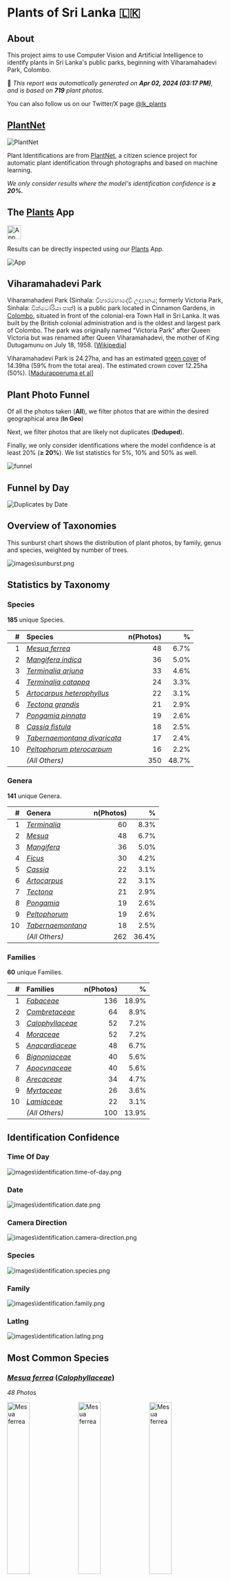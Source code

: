 # Plants of Sri Lanka :sri_lanka:

## About

This project aims to use Computer Vision and Artificial Intelligence to identify plants in Sri Lanka's public parks, beginning with Viharamahadevi Park, Colombo.

🤖 *This report was automatically generated on  **Apr 02, 2024 (03:17 PM)**, and is based on **719** plant photos.*

You can also follow us on our Twitter/X page [@lk_plants](https://twitter.com/lk_plants)

## [PlantNet](https://plantnet.org)

![PlantNet](https://plantnet.org/wp-content/uploads/2020/12/plantnet_header.png)

Plant Identifications are from  [PlantNet](https://plantnet.org), a citizen science project for automatic plant identification through photographs and based on machine learning.

*We only consider results where the model's identification confidence is **≥ 20%.***

## The [Plants](https://nuuuwan.github.io/plants) App

<img src="images/logo192.png" alt="App"  width="32px" height="32px" />

Results can be directly inspected using our [Plants](https://nuuuwan.github.io/plants) App.

![App](images/app.png)

## Viharamahadevi Park

Viharamahadevi Park (Sinhala: විහාරමහාදේවී උද්‍යානය; formerly Victoria Park, Sinhala: වික්ටෝරියා පාක්) is a public park located in Cinnamon Gardens, in [Colombo](https://en.wikipedia.org/wiki/Colombo), situated in front of the colonial-era Town Hall in Sri Lanka. It was built by the British colonial administration and is the oldest and largest park of Colombo. The park was originally named "Victoria Park" after Queen Victoria but was renamed after Queen Viharamahadevi, the mother of King Dutugamunu on July 18, 1958. [[Wikipedia](https://en.wikipedia.org/wiki/Viharamahadevi_Park)]

Viharamahadevi Park is 24.27ha, and has an estimated [green cover](https://en.wikipedia.org/wiki/Vegetation) of 14.39ha (59% from the total area). The estimated crown cover 12.25ha (50%). [[Madurapperuma et al](https://www.researchgate.net/publication/282250239_CrownTree_cover_of_Viharamahadevi_Park_Colombo)]

## Plant Photo Funnel

Of all the photos taken (**All**),
 we filter photos that are
 within the desired geographical area (**In Geo**)

Next, we filter photos that are likely not 
duplicates (**Deduped**).

Finally, we only consider identifications
 where the model confidence is at least 
20% (**≥ 20%**). 
We list statistics for 5%, 10% and 50% as well.

![funnel](images/funnel.png)

## Funnel by Day

![Duplicates by Date](images/duplicates_by_date.png)

## Overview of Taxonomies

This sunburst chart shows the distribution of plant photos, by family, genus and species, weighted by number of trees.

![images\sunburst.png](images/sunburst.png)

## Statistics by Taxonomy

### Species

**185** unique Species.

| # | Species | n(Photos) | % |
| ---: | :--- | ---: | ---: |
| 1 | [*Mesua ferrea*](https://en.wikipedia.org/wiki/Mesua_ferrea) | 48 | 6.7% |
| 2 | [*Mangifera indica*](https://en.wikipedia.org/wiki/Mangifera_indica) | 36 | 5.0% |
| 3 | [*Terminalia arjuna*](https://en.wikipedia.org/wiki/Terminalia_arjuna) | 33 | 4.6% |
| 4 | [*Terminalia catappa*](https://en.wikipedia.org/wiki/Terminalia_catappa) | 24 | 3.3% |
| 5 | [*Artocarpus heterophyllus*](https://en.wikipedia.org/wiki/Artocarpus_heterophyllus) | 22 | 3.1% |
| 6 | [*Tectona grandis*](https://en.wikipedia.org/wiki/Tectona_grandis) | 21 | 2.9% |
| 7 | [*Pongamia pinnata*](https://en.wikipedia.org/wiki/Pongamia_pinnata) | 19 | 2.6% |
| 8 | [*Cassia fistula*](https://en.wikipedia.org/wiki/Cassia_fistula) | 18 | 2.5% |
| 9 | [*Tabernaemontana divaricata*](https://en.wikipedia.org/wiki/Tabernaemontana_divaricata) | 17 | 2.4% |
| 10 | [*Peltophorum pterocarpum*](https://en.wikipedia.org/wiki/Peltophorum_pterocarpum) | 16 | 2.2% |
|  | *(All Others)* | 350 | 48.7% |

### Genera

**141** unique Genera.

| # | Genera | n(Photos) | % |
| ---: | :--- | ---: | ---: |
| 1 | [*Terminalia*](https://en.wikipedia.org/wiki/Terminalia) | 60 | 8.3% |
| 2 | [*Mesua*](https://en.wikipedia.org/wiki/Mesua) | 48 | 6.7% |
| 3 | [*Mangifera*](https://en.wikipedia.org/wiki/Mangifera) | 36 | 5.0% |
| 4 | [*Ficus*](https://en.wikipedia.org/wiki/Ficus) | 30 | 4.2% |
| 5 | [*Cassia*](https://en.wikipedia.org/wiki/Cassia) | 22 | 3.1% |
| 6 | [*Artocarpus*](https://en.wikipedia.org/wiki/Artocarpus) | 22 | 3.1% |
| 7 | [*Tectona*](https://en.wikipedia.org/wiki/Tectona) | 21 | 2.9% |
| 8 | [*Pongamia*](https://en.wikipedia.org/wiki/Pongamia) | 19 | 2.6% |
| 9 | [*Peltophorum*](https://en.wikipedia.org/wiki/Peltophorum) | 19 | 2.6% |
| 10 | [*Tabernaemontana*](https://en.wikipedia.org/wiki/Tabernaemontana) | 18 | 2.5% |
|  | *(All Others)* | 262 | 36.4% |

### Families

**60** unique Families.

| # | Families | n(Photos) | % |
| ---: | :--- | ---: | ---: |
| 1 | [*Fabaceae*](https://en.wikipedia.org/wiki/Fabaceae) | 136 | 18.9% |
| 2 | [*Combretaceae*](https://en.wikipedia.org/wiki/Combretaceae) | 64 | 8.9% |
| 3 | [*Calophyllaceae*](https://en.wikipedia.org/wiki/Calophyllaceae) | 52 | 7.2% |
| 4 | [*Moraceae*](https://en.wikipedia.org/wiki/Moraceae) | 52 | 7.2% |
| 5 | [*Anacardiaceae*](https://en.wikipedia.org/wiki/Anacardiaceae) | 48 | 6.7% |
| 6 | [*Bignoniaceae*](https://en.wikipedia.org/wiki/Bignoniaceae) | 40 | 5.6% |
| 7 | [*Apocynaceae*](https://en.wikipedia.org/wiki/Apocynaceae) | 40 | 5.6% |
| 8 | [*Arecaceae*](https://en.wikipedia.org/wiki/Arecaceae) | 34 | 4.7% |
| 9 | [*Myrtaceae*](https://en.wikipedia.org/wiki/Myrtaceae) | 26 | 3.6% |
| 10 | [*Lamiaceae*](https://en.wikipedia.org/wiki/Lamiaceae) | 22 | 3.1% |
|  | *(All Others)* | 100 | 13.9% |

## Identification Confidence

### Time Of Day

![images\identification.time-of-day.png](images/identification.time-of-day.png)

### Date

![images\identification.date.png](images/identification.date.png)

### Camera Direction

![images\identification.camera-direction.png](images/identification.camera-direction.png)

### Species

![images\identification.species.png](images/identification.species.png)

### Family

![images\identification.family.png](images/identification.family.png)

### Latlng

![images\identification.latlng.png](images/identification.latlng.png)


## Most Common Species

### [*Mesua ferrea*](https://en.wikipedia.org/wiki/Mesua_ferrea) ([*Calophyllaceae*](https://en.wikipedia.org/wiki/Calophyllaceae))

*48 Photos*

<img src="data/images/Photo-2024-03-10-06-43-34.jpg" alt="Mesua ferrea"  width="32%" height="32%" /> <img src="data/images/Photo-2024-03-19-07-15-09.jpg" alt="Mesua ferrea"  width="32%" height="32%" /> <img src="data/images/Photo-2024-03-20-07-32-36.jpg" alt="Mesua ferrea"  width="32%" height="32%" />

*Ceylon Ironwood, Cirunakappu, Iron Wood Tree, Mesua, Na, Naa, Nagakesarah Nagapuspa, Nangu*

Mesua ferrea, the Ceylon ironwood,  or cobra saffron, is a species in the family Calophyllaceae native to the Indomalayan realm. This slow-growing tree is named after the heaviness and hardness of its timber. It is widely cultivated as an ornamental for its graceful shape, grayish-green foliage with a beautiful pink to red flush of drooping young leaves, and large, fragrant white flowers. It is the national tree of Sri Lanka, as well as the state tree of Mizoram and state flower of Tripura in India. [[Wikipedia](https://en.wikipedia.org/wiki/Mesua_ferrea)]

### [*Mangifera indica*](https://en.wikipedia.org/wiki/Mangifera_indica) ([*Anacardiaceae*](https://en.wikipedia.org/wiki/Anacardiaceae))

*36 Photos*

<img src="data/images/Photo-2024-03-27-07-10-06.jpg" alt="Mangifera indica"  width="32%" height="32%" /> <img src="data/images/Photo-2024-03-29-08-03-31.jpg" alt="Mangifera indica"  width="32%" height="32%" /> <img src="data/images/Photo-2024-03-21-07-46-34.jpg" alt="Mangifera indica"  width="32%" height="32%" />

*Amba, Amiram, Amra, Ma, Mamaram, Mangai, Mango, Mango Tree, Mee Amba, Sahakara, आम*

Mangifera indica, commonly known as mango, is a species of flowering plant in the family Anacardiaceae. It is a large fruit tree, capable of growing to a height of 30 metres (100 feet). There are two distinct genetic populations in modern mangoes – the "Indian type" and the "Southeast Asian type". [[Wikipedia](https://en.wikipedia.org/wiki/Mangifera_indica)]

### [*Terminalia arjuna*](https://en.wikipedia.org/wiki/Terminalia_arjuna) ([*Combretaceae*](https://en.wikipedia.org/wiki/Combretaceae))

*33 Photos*

<img src="data/images/Photo-2024-03-08-06-58-33.jpg" alt="Terminalia arjuna"  width="32%" height="32%" /> <img src="data/images/Photo-2024-03-27-06-58-36.jpg" alt="Terminalia arjuna"  width="32%" height="32%" /> <img src="data/images/Photo-2024-03-27-06-59-23.jpg" alt="Terminalia arjuna"  width="32%" height="32%" />

*Arjun, Kakubha, Kumbuk, Maruthu, Marutu, White murdh*

Terminalia arjuna is a tree of the genus Terminalia. It is commonly known as arjuna or arjun tree in English. [[Wikipedia](https://en.wikipedia.org/wiki/Terminalia_arjuna)]

### [*Terminalia catappa*](https://en.wikipedia.org/wiki/Terminalia_catappa) ([*Combretaceae*](https://en.wikipedia.org/wiki/Combretaceae))

*24 Photos*

<img src="data/images/Photo-2024-03-29-08-05-54.jpg" alt="Terminalia catappa"  width="32%" height="32%" /> <img src="data/images/Photo-2024-03-21-07-33-01.jpg" alt="Terminalia catappa"  width="32%" height="32%" /> <img src="data/images/Photo-2024-03-22-08-08-02.jpg" alt="Terminalia catappa"  width="32%" height="32%" />

*Country-almond, Indian-almond, Kottamba, Kottan, Nattu Vadam, Nattuvadumai, Tailaphala, Tropical almond*

Terminalia catappa is a large tropical tree in the leadwood tree family, Combretaceae, native to Asia, Australia, the Pacific, Madagascar and Seychelles. Common names in English include country almond, Indian almond, Malabar almond, sea almond, tropical almond, beach almond and false kamani. [[Wikipedia](https://en.wikipedia.org/wiki/Terminalia_catappa)]

### [*Artocarpus heterophyllus*](https://en.wikipedia.org/wiki/Artocarpus_heterophyllus) ([*Moraceae*](https://en.wikipedia.org/wiki/Moraceae))

*22 Photos*

<img src="data/images/Photo-2024-03-26-07-41-48.jpg" alt="Artocarpus heterophyllus"  width="32%" height="32%" /> <img src="data/images/Photo-2024-03-15-07-05-26.jpg" alt="Artocarpus heterophyllus"  width="32%" height="32%" /> <img src="data/images/Photo-2024-03-21-07-52-19.jpg" alt="Artocarpus heterophyllus"  width="32%" height="32%" />

*Herali, Jackfruit, Kos, Pala, Palavu, Panasam, Pila, Vaela, Waraka See Artocarpus Indica, কাঠাল, పనస*

The jackfruit is the fruit of jack tree Artocarpus heterophyllus, a species of tree in the fig, mulberry, and breadfruit family (Moraceae). The jackfruit is the largest tree fruit, reaching as much as 55 kg (120 pounds) in weight, 90 cm (35 inches) in length, and 50 cm (20 inches) in diameter. A mature jackfruit tree produces some 200 fruits per year, with older trees bearing up to 500 fruits in a year. The jackfruit is a multiple fruit composed of hundreds to thousands of individual flowers, and the fleshy petals of the unripe fruit are eaten.The jackfruit tree is well-suited to tropical lowlands and is widely cultivated throughout tropical regions of the world, including India, Bangladesh, Sri Lanka, and the rainforests of the Philippines, Indonesia, Malaysia, and Australia.The ripe fruit is sweet (depending on variety) and is commonly used in desserts. Canned green jackfruit has a mild taste and meat-like texture that lends itself to being called "vegetable meat". Jackfruit is commonly used in South and Southeast Asian cuisines. Both ripe and unripe fruits are consumed. It is available internationally, canned or frozen, and in chilled meals, as are various products derived from the fruit, such as noodles and chips. [[Wikipedia](https://en.wikipedia.org/wiki/Artocarpus_heterophyllus)]

### [*Tectona grandis*](https://en.wikipedia.org/wiki/Tectona_grandis) ([*Lamiaceae*](https://en.wikipedia.org/wiki/Lamiaceae))

*21 Photos*

<img src="data/images/Photo-2024-03-19-07-18-25.jpg" alt="Tectona grandis"  width="32%" height="32%" /> <img src="data/images/Photo-2024-03-11-06-50-59.jpg" alt="Tectona grandis"  width="32%" height="32%" /> <img src="data/images/Photo-2024-03-19-07-18-33.jpg" alt="Tectona grandis"  width="32%" height="32%" />

*Bankok teak, Bardaru, Bhumisah, Dwardaru, Indian-oak, Kharchchada, Kolaphala, Saaka, Sabarasaara, Teak, The Kka Signify Long Sound, Thekku*

Teak (Tectona grandis) is a tropical hardwood tree species in the family Lamiaceae. It is a large, deciduous tree that occurs in mixed hardwood forests. Tectona grandis has small, fragrant white flowers arranged in dense clusters (panicles) at the end of the branches. These flowers contain both types of reproductive organs (perfect flowers). The large, papery leaves of teak trees are often hairy on the lower surface. Teak wood has a leather-like smell when it is freshly milled and is particularly valued for its durability and water resistance. The wood is used for boat building, exterior construction, veneer, furniture, carving, turnings, and various small projects.Tectona grandis is native to south and southeast Asia, mainly Bangladesh, India, Indonesia, Malaysia, Myanmar, Thailand, and Sri Lanka, but is naturalised and cultivated in many countries in Africa and the Caribbean. Myanmar's teak forests account for nearly half of the world's naturally occurring teak. Molecular studies show that there are two centres of the genetic origin of teak: one in India and the other in Myanmar and Laos. [[Wikipedia](https://en.wikipedia.org/wiki/Tectona_grandis)]

### [*Pongamia pinnata*](https://en.wikipedia.org/wiki/Pongamia_pinnata) ([*Fabaceae*](https://en.wikipedia.org/wiki/Fabaceae))

*19 Photos*

<img src="data/images/Photo-2024-03-23-07-56-46.jpg" alt="Pongamia pinnata"  width="32%" height="32%" /> <img src="data/images/Photo-2024-03-13-07-20-07.jpg" alt="Pongamia pinnata"  width="32%" height="32%" /> <img src="data/images/Photo-2024-03-27-07-00-40.jpg" alt="Pongamia pinnata"  width="32%" height="32%" />

*Indian Beech, Karanda, Karanj, Kolliyam, Naktamaala, Pomka, Pongam, Punku*

Pongamia pinnata is a species of tree in the pea family, Fabaceae, native to eastern and tropical Asia, Australia, and the Pacific islands. It is the sole species in genus Pongamia. It is often known by the synonym Millettia pinnata. Its common names include Indian beech and Pongame oiltree. [[Wikipedia](https://en.wikipedia.org/wiki/Pongamia_pinnata)]

### [*Cassia fistula*](https://en.wikipedia.org/wiki/Cassia_fistula) ([*Fabaceae*](https://en.wikipedia.org/wiki/Fabaceae))

*18 Photos*

<img src="data/images/Photo-2024-03-21-07-36-55.jpg" alt="Cassia fistula"  width="32%" height="32%" /> <img src="data/images/Photo-2024-03-22-08-08-48.jpg" alt="Cassia fistula"  width="32%" height="32%" /> <img src="data/images/Photo-2024-03-10-08-13-26.jpg" alt="Cassia fistula"  width="32%" height="32%" />

*Aehaela, Amaltas, Aragvadha, Ehela, Golden Shower Tree, Indian-laburnum, Konnai, Konrai, Mullaimaram*

Cassia fistula, also known as golden shower, purging cassia, Indian laburnum, Kani Konna (Malayalam: കണിക്കൊന്ന),, Konna Poo or pudding-pipe tree, is a flowering plant in the family Fabaceae. The species is native to the Indian subcontinent and adjacent regions of Southeast Asia. It is the official state flower of Kerala state in India. It is also a popular ornamental plant and is also used in herbal medicine. [[Wikipedia](https://en.wikipedia.org/wiki/Cassia_fistula)]

### [*Tabernaemontana divaricata*](https://en.wikipedia.org/wiki/Tabernaemontana_divaricata) ([*Apocynaceae*](https://en.wikipedia.org/wiki/Apocynaceae))

*17 Photos*

<img src="data/images/Photo-2024-02-24-07-57-14.jpg" alt="Tabernaemontana divaricata"  width="32%" height="32%" /> <img src="data/images/Photo-2024-03-21-07-35-06.jpg" alt="Tabernaemontana divaricata"  width="32%" height="32%" /> <img src="data/images/Photo-2024-03-23-08-55-44.jpg" alt="Tabernaemontana divaricata"  width="32%" height="32%" />

*Adukkunandiyavattai, Butterfly-gardenia, Crape-jasmine, Nandi Battai, Nandiar Vattai, Nandivrksah, Vathu Sudda, Wathu Sudda, Watu Sudda, Watusudda, నందివర్ధనం*

Tabernaemontana divaricata, commonly called pinwheel flower, crape jasmine, East India rosebay, and Nero's crown, is an evergreen shrub or small tree native to South Asia, Southeast Asia and China. In zones where it is not hardy it is grown as a house/glasshouse plant for its attractive flowers and foliage. The stem exudes a milky latex when broken, whence comes the name milk flower [[Wikipedia](https://en.wikipedia.org/wiki/Tabernaemontana_divaricata)]

### [*Peltophorum pterocarpum*](https://en.wikipedia.org/wiki/Peltophorum_pterocarpum) ([*Fabaceae*](https://en.wikipedia.org/wiki/Fabaceae))

*16 Photos*

<img src="data/images/Photo-2024-04-02-08-23-46.jpg" alt="Peltophorum pterocarpum"  width="32%" height="32%" /> <img src="data/images/Photo-2024-03-15-07-10-52.jpg" alt="Peltophorum pterocarpum"  width="32%" height="32%" /> <img src="data/images/Photo-2024-03-17-08-17-54.jpg" alt="Peltophorum pterocarpum"  width="32%" height="32%" />

*Copperpod, Kaha Maara, Kona Maram, Maara, Nilalvakai, Yellow flame, Yellow flametree*

Peltophorum pterocarpum (commonly known as copperpod, yellow-flamboyant, yellow flametree, yellow poinciana or yellow-flame) is a species of Peltophorum, native to tropical southeastern Asia and a popular ornamental tree grown around the world. [[Wikipedia](https://en.wikipedia.org/wiki/Peltophorum_pterocarpum)]

## Sample of Recent Plant Photos difficult to Identify

Photos where the identification confidence is **< 20%**.

### Photo-2024-03-29-08-09-30

* 6.7% *Eucalyptus microcorys*
* 5.1% *Eucalyptus pilularis*
* 3.9% *Eucalyptus robusta*

<img src="data/images/Photo-2024-03-29-08-09-30.jpg" alt="Photo-2024-03-29-08-09-30"  width="50%" />

### Photo-2024-04-01-08-05-46

* 9.2% *Lepisorus thunbergianus*
* 5.9% *Pyrrosia lanceolata*
* 5.3% *Laelia gloriosa*

<img src="data/images/Photo-2024-04-01-08-05-46.jpg" alt="Photo-2024-04-01-08-05-46"  width="50%" />

### Photo-2024-04-02-08-13-18

* 16.9% *Roystonea regia*
* 16.0% *Dictyosperma album*
* 13.4% *Roystonea oleracea*

<img src="data/images/Photo-2024-04-02-08-13-18.jpg" alt="Photo-2024-04-02-08-13-18"  width="50%" />

### Photo-2024-04-02-08-15-19

* 13.0% *Robinia viscosa*
* 8.9% *Tipuana tipu*
* 8.0% *Caragana arborescens*

<img src="data/images/Photo-2024-04-02-08-15-19.jpg" alt="Photo-2024-04-02-08-15-19"  width="50%" />

### Photo-2024-04-02-08-15-42

* 6.8% *Styphnolobium japonicum*
* 4.2% *Wisteria floribunda*
* 4.0% *Wisteria frutescens*

<img src="data/images/Photo-2024-04-02-08-15-42.jpg" alt="Photo-2024-04-02-08-15-42"  width="50%" />

### Photo-2024-04-02-08-15-48

* 8.8% *Fraxinus velutina*
* 5.1% *Ulmus pumila*
* 4.5% *Salix amygdaloides*

<img src="data/images/Photo-2024-04-02-08-15-48.jpg" alt="Photo-2024-04-02-08-15-48"  width="50%" />

### Photo-2024-04-02-08-16-07

* 16.2% *Psidium cattleyanum*
* 7.7% *Ficus retusa*
* 3.6% *Eugenia brasiliensis*

<img src="data/images/Photo-2024-04-02-08-16-07.jpg" alt="Photo-2024-04-02-08-16-07"  width="50%" />

### Photo-2024-04-02-08-16-45

* 5.3% *Handroanthus impetiginosus*
* 4.1% *Cassia fistula*
* 3.0% *Machaerium brasiliense*

<img src="data/images/Photo-2024-04-02-08-16-45.jpg" alt="Photo-2024-04-02-08-16-45"  width="50%" />

### Photo-2024-04-02-08-18-55

* 18.4% *Cassia fistula*
* 12.3% *Erythrina crista-galli*
* 6.2% *Melicoccus bijugatus*

<img src="data/images/Photo-2024-04-02-08-18-55.jpg" alt="Photo-2024-04-02-08-18-55"  width="50%" />

### Photo-2024-04-02-08-19-08

* 9.3% *Fraxinus pennsylvanica*
* 8.0% *Sapindus saponaria*
* 7.2% *Pleiogynium timoriense*

<img src="data/images/Photo-2024-04-02-08-19-08.jpg" alt="Photo-2024-04-02-08-19-08"  width="50%" />

### Photo-2024-04-02-08-19-18

* 4.1% *Tectona grandis*
* 1.3% *Tilia tomentosa*
* 1.0% *Philenoptera violacea*

<img src="data/images/Photo-2024-04-02-08-19-18.jpg" alt="Photo-2024-04-02-08-19-18"  width="50%" />

### Photo-2024-04-02-08-21-41

* 12.3% *Markhamia zanzibarica*
* 4.4% *Phellodendron amurense*
* 4.0% *Lannea microcarpa*

<img src="data/images/Photo-2024-04-02-08-21-41.jpg" alt="Photo-2024-04-02-08-21-41"  width="50%" />

### Photo-2024-04-02-08-22-03

* 19.6% *Swietenia macrophylla*
* 7.1% *Cedrela odorata*
* 7.1% *Swietenia humilis*

<img src="data/images/Photo-2024-04-02-08-22-03.jpg" alt="Photo-2024-04-02-08-22-03"  width="50%" />

### Photo-2024-04-02-08-23-10

* 14.3% *Handroanthus impetiginosus*
* 9.4% *Tabebuia rosea*
* 8.3% *Ceiba speciosa*

<img src="data/images/Photo-2024-04-02-08-23-10.jpg" alt="Photo-2024-04-02-08-23-10"  width="50%" />

### Photo-2024-04-02-08-24-46

* 8.2% *Dendrobium speciosum*
* 4.3% *Eucalyptus robusta*
* 3.7% *Cedrela odorata*

<img src="data/images/Photo-2024-04-02-08-24-46.jpg" alt="Photo-2024-04-02-08-24-46"  width="50%" />

### Photo-2024-04-02-08-25-43

* 13.9% *Peltophorum africanum*
* 12.0% *Jacaranda mimosifolia*
* 5.7% *Kirkia acuminata*

<img src="data/images/Photo-2024-04-02-08-25-43.jpg" alt="Photo-2024-04-02-08-25-43"  width="50%" />

### Photo-2024-04-02-08-26-58

* 6.1% *Juglans regia*
* 6.1% *Tabebuia rosea*
* 3.5% *Carya glabra*

<img src="data/images/Photo-2024-04-02-08-26-58.jpg" alt="Photo-2024-04-02-08-26-58"  width="50%" />

### Photo-2024-04-02-08-36-55

* 7.0% *Feijoa sellowiana*
* 3.0% *Psidium guajava*
* 1.8% *Ficus aurea*

<img src="data/images/Photo-2024-04-02-08-36-55.jpg" alt="Photo-2024-04-02-08-36-55"  width="50%" />

### Photo-2024-04-02-08-38-26

* 19.5% *Ficus retusa*
* 7.8% *Magnolia liliiflora*
* 7.2% *Ficus microcarpa*

<img src="data/images/Photo-2024-04-02-08-38-26.jpg" alt="Photo-2024-04-02-08-38-26"  width="50%" />

### Photo-2024-04-02-08-39-11

* 8.2% *Lagerstroemia speciosa*
* 3.3% *Vitex altissima*
* 2.5% *Cordia alliodora*

<img src="data/images/Photo-2024-04-02-08-39-11.jpg" alt="Photo-2024-04-02-08-39-11"  width="50%" />
